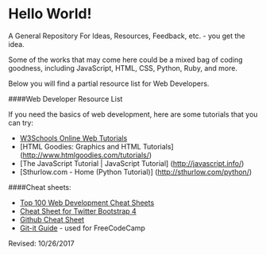Hello World!
===========

A General Repository For Ideas, Resources, Feedback, etc. - you get the idea. 

Some of the works that may come here could be a mixed bag of coding goodness, including JavaScript, HTML, CSS, Python, Ruby, and more. 

Below you will find a partial resource list for Web Developers. 

####Web Developer Resource List

If you need the basics of web development, here are some tutorials that you can try:

* [W3Schools Online Web Tutorials](http://www.w3schools.com/) 
* [HTML Goodies: Graphics and HTML Tutorials] (http://www.htmlgoodies.com/tutorials/) 
* [The JavaScript Tutorial | JavaScript Tutorial] (http://javascript.info/) 
* [Sthurlow.com - Home (Python Tutorial)] (http://sthurlow.com/python/)

####Cheat sheets:
* [Top 100 Web Development Cheat Sheets](http://www.studyweb.com/the-cheat-sheet-cheat-sheet-top-100-lists-of-web-development-cheat-sheets/)
* [Cheat Sheet for Twitter Bootstrap 4](https://hackerthemes.com/bootstrap-cheatsheet/)
* [Github Cheat Sheet](https://training.github.com/kit/downloads/github-git-cheat-sheet.pdf)
* [Git-it Guide](http://jlord.us/git-it/index.html) - used for FreeCodeCamp

Revised: 10/26/2017
